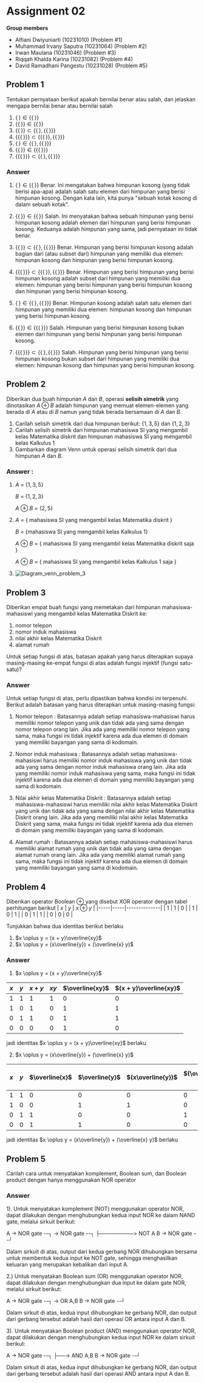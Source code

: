 # Assignment 02

**Group members**
- Alfiani Dwiyuniarti (10231010) (Problem #1)
- Muhammad Irvany Saputra (10231064) (Problem #2)
- Irwan Maulana (10231046) (Problem #3)
- Riqqah Khalda Karina (10231082) (Problem #4)
- David Ramadhani Pangestu (10231028) (Problem #5)

## Problem 1
Tentukan pernyataan berikut apakah bernilai benar atau salah, dan jelaskan 
mengapa bernilai benar atau bernilai salah
1. $`\{\,\} \in \{ \{\,\} \}`$   
2. $`\{\{\,\}\} \in \{ \{\,\}\}`$
3. $`\{\{\,\}\} \subset \{ \{\,\}, \{ \{\,\} \} \}`$
4. $`\{\{ \{\,\}\}\} \subset \{\{\{\,\}\}, \{\{\,\}\}\}`$
5. $`\{\,\} \in \{\{\,\}, \{\{\,\}\}\}`$
6. $`\{\{\,\}\} \in \{\{\{\,\}\}\}`$
7. $`\{\{\{\,\}\}\} \subset \{\{\,\}, \{\{\,\}\}\}`$

### Answer
1. $`\{\,\} \in \{ \{\,\} \}`$
Benar. Ini mengatakan bahwa himpunan kosong (yang tidak berisi apa-apa) adalah salah satu elemen dari himpunan yang berisi himpunan kosong. Dengan kata lain, kita punya "sebuah kotak kosong di dalam sebuah kotak".

2. $`\{\{\,\}\} \in \{ \{\,\}\}`$
Salah. Ini menyatakan bahwa sebuah himpunan yang berisi himpunan kosong adalah elemen dari himpunan yang berisi himpunan kosong. Keduanya adalah himpunan yang sama, jadi pernyataan ini tidak benar.

3. $`\{\{\,\}\} \subset \{ \{\,\}, \{ \{\,\} \} \}`$
Benar. Himpunan yang berisi himpunan kosong adalah bagian dari (atau subset dari) himpunan yang memiliki dua elemen: himpunan kosong dan himpunan yang berisi himpunan kosong.

4. $`\{\{ \{\,\}\}\} \subset \{\{\{\,\}\}, \{\{\,\}\}\}`$
Benar. Himpunan yang berisi himpunan yang berisi himpunan kosong adalah subset dari himpunan yang memiliki dua elemen: himpunan yang berisi himpunan yang berisi himpunan kosong dan himpunan yang berisi himpunan kosong.

5. $`\{\,\} \in \{\{\,\}, \{\{\,\}\}\}`$
Benar. Himpunan kosong adalah salah satu elemen dari himpunan yang memiliki dua elemen: himpunan kosong dan himpunan yang berisi himpunan kosong.

6. $`\{\{\,\}\} \in \{\{\{\,\}\}\}`$
Salah. Himpunan yang berisi himpunan kosong bukan elemen dari himpunan yang berisi himpunan yang berisi himpunan kosong.

7. $`\{\{\{\,\}\}\} \subset \{\{\,\}, \{\{\,\}\}\}`$
Salah. Himpunan yang berisi himpunan yang berisi himpunan kosong bukan subset dari himpunan yang memiliki dua elemen: himpunan kosong dan himpunan yang berisi himpunan kosong.

## Problem 2

Diberikan dua buah himpunan $A$ dan $B$, operasi **selisih simetrik**
yang dinotasikan $A \oplus B$ adalah himpunan yang memuat elemen-elemen
yang berada di $A$ atau di $B$ namun yang tidak berada bersamaan di 
$A$ dan $B$.
1. Carilah selisih simetrik dari dua himpunan berikut: $\{1, 3, 5\}$
   dan $\{1, 2, 3\}$
2. Carilah selisih simetrik dari himpunan mahasiswa SI yang mengambil 
   kelas Matematika diskrit dan himpunan mahasiswa SI yang mengambil 
   kelas Kalkulus 1
3. Gambarkan diagram Venn untuk operasi selisih simetrik dari dua 
   himpunan $A$ dan $B$.

### Answer :
   1. $A$ = $\{1,3,5\}$

      $B$ = $\{1,2,3\}$

      $A$ $\oplus$ $B$ = $\{2,5\}$

   2.   $A$ = { mahasiswa SI yang mengambil 
   kelas Matematika diskrit }

        $B$ = {mahasiswa SI yang mengambil 
   kelas Kalkulus 1}

        $A$ $\oplus$ $B$ = { mahasiswa SI yang mengambil 
   kelas Matematika diskrit saja }

        $A$ $\oplus$ $B$ = { mahasiswa SI yang mengambil 
   kelas Kalkulus 1 saja }

   3. ![Diagram_venn_problem_3](<Diagram Venn problem 3.png>)
   
## Problem 3
Diberikan empat buah fungsi yang memetakan dari himpunan mahasiswa-mahasiswi
yang mengambil kelas Matematika Diskrit ke:
1. nomor telepon
2. nomor induk mahasiswa
3. nilai akhir kelas Matematika Diskrit
4. alamat rumah

Untuk setiap fungsi di atas, batasan apakah yang harus diterapkan supaya 
masing-masing ke-empat fungsi di atas adalah fungsi injektif (fungsi 
satu-satu)?

### Answer
Untuk setiap fungsi di atas, perlu dipastikan bahwa kondisi ini terpenuhi. Berikut adalah batasan yang harus diterapkan untuk masing-masing fungsi:

1. Nomor telepon : Batasannya adalah setiap mahasiswa-mahasiswi harus memiliki nomor telepon yang unik dan tidak ada yang sama dengan nomor telepon orang lain. Jika ada yang memiliki nomor telepon yang sama, maka fungsi ini tidak injektif karena ada dua elemen di domain yang memiliki bayangan yang sama di kodomain.
   
2. Nomor induk mahasiswa : Batasannya adalah setiap mahasiswa-mahasiswi harus memiliki nomor induk mahasiswa yang unik dan tidak ada yang sama dengan nomor induk mahasiswa orang lain. Jika ada yang memiliki nomor induk mahasiswa yang sama, maka fungsi ini tidak injektif karena ada dua elemen di domain yang memiliki bayangan yang sama di kodomain.
   
3. Nilai akhir kelas Matematika Diskrit : Batasannya adalah setiap mahasiswa-mahasiswi harus memiliki nilai akhir kelas Matematika Diskrit yang unik dan tidak ada yang sama dengan nilai akhir kelas Matematika Diskrit orang lain. Jika ada yang memiliki nilai akhir kelas Matematika Diskrit yang sama, maka fungsi ini tidak injektif karena ada dua elemen di domain yang memiliki bayangan yang sama di kodomain.
   
4. Alamat rumah : Batasannya adalah setiap mahasiswa-mahasiswi harus memiliki alamat rumah yang unik dan tidak ada yang sama dengan alamat rumah orang lain. Jika ada yang memiliki alamat rumah yang sama, maka fungsi ini tidak injektif karena ada dua elemen di domain yang memiliki bayangan yang sama di kodomain.

## Problem 4
Diberikan operator Boolean $\oplus$ yang disebut XOR operator dengan 
tabel perhitungan berikut
| $x$ | $y$ | $x \oplus y$ |
|-----|-----|--------------|
| 1   | 1   | 0            |
| 1   | 0   | 1            |
| 0   | 1   | 1            |
| 0   | 0   | 0            |

Tunjukkan bahwa dua identitas berikut berlaku
1. $x \oplus y = (x + y)\overline{xy}$
2. $x \oplus y = (x\overline{y}) + (\overline{x} y)$

### Answer
1. $x \oplus y = (x + y)\overline{xy}$

| $x$ | $y$ | $x+y$ | $xy$ |$\overline{xy}$ | $(x + y)\overline{xy}$ |
|-----|-----|-------|------|----------------|------------------------|
| 1   | 1   | 1     | 1    | 0              | 0                      |
| 1   | 0   | 1     | 0    | 1              | 1                      |
| 0   | 1   | 1     | 0    | 1              | 1                      |
| 0   | 0   | 0     | 0    | 1              | 0                      |

jadi identitas $x \oplus y = (x + y)\overline{xy}$ berlaku

2. $x \oplus y = (x\overline{y}) + (\overline{x} y)$

| $x$ | $y$ | $\overline{x}$ | $\overline{y}$ | $(x\overline{y})$ | $(\overline{x} y)$ | $(x\overline{y}) + (\overline{x} y)$ |
|-----|-----|----------------|----------------|-------------------|--------------------|--------------------------------------|
| 1   | 1   | 0              | 0              | 0                 | 0                  | 0                                    |
| 1   | 0   | 0              | 1              | 1                 | 0                  | 1                                    |
| 0   | 1   | 1              | 0              | 0                 | 1                  | 1                                    |
| 0   | 0   | 1              | 1              | 0                 | 0                  | 0                                    |

jadi identitas $x \oplus y = (x\overline{y}) + (\overline{x} y)$ berlaku

## Problem 5
Carilah cara untuk menyatakan komplement, Boolean sum, dan Boolean product dengan hanya menggunakan NOR operator

### Answer
1). Untuk menyatakan komplement (NOT) menggunakan operator NOR,
dapat dilakukan dengan menghubungkan kedua input NOR ke dalam NAND gate,
melalui sirkuit berikut:

A → NOR gate --┐ → NOR gate --┐
                ├─────────> NOT A
B → NOR gate --┘

Dalam sirkuit di atas, output dari kedua gerbang NOR dihubungkan bersama untuk membentuk kedua input ke NOT gate,
sehingga menghasilkan keluaran yang merupakan kebalikan dari input A.

2.) Untuk menyatakan Boolean sum (OR) menggunakan operator NOR,
dapat dilakukan dengan menghubungkan dua input ke dalam gate NOR,
melalui sirkuit berikut:

A → NOR gate --┐ → OR A,B
B → NOR gate --┘

Dalam sirkuit di atas, kedua input dihubungkan ke gerbang NOR,
dan output dari gerbang tersebut adalah hasil dari operasi OR antara input A dan B.

3). Untuk menyatakan Boolean product (AND) menggunakan operator NOR,
dapat dilakukan dengan menghubungkan kedua input NOR ke dalam sirkuit berikut:

A → NOR gate --┐
                ├──→ AND A,B
B → NOR gate --┘

Dalam sirkuit di atas, kedua input dihubungkan ke gerbang NOR,
dan output dari gerbang tersebut adalah hasil dari operasi AND antara input A dan B.
